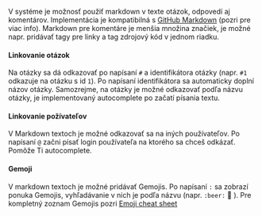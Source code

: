 V systéme je možnosť použiť markdown v texte otázok, odpovedí aj komentárov. Implementácia je kompatibilná s [GitHub Markdown](http://guides.github.com/overviews/mastering-markdown/) (pozri pre viac info). Markdown pre komentáre je menšia množina značiek, je možné napr. pridávať tagy pre linky a tag zdrojový kód v jednom riadku.
#### Linkovanie otázok
Na otázky sa dá odkazovať po napísaní `#` a identifikátora otázky (napr. `#1` odkazuje na otázku s id `1`). Po napísaní identifikátora sa automaticky doplní názov otázky. Samozrejme, na otázky je možné odkazovať podľa názvu otázky, je implementovaný autocomplete po začatí písania textu.
#### Linkovanie požívateľov
V Markdown textoch je možné odkazovať sa na iných používateľov. Po napísaní `@` začni písať login používateľa na ktorého sa chceš odkázať. Pomôže Ti autocomplete.
#### Gemoji
V markdown textoch je možné pridávať Gemojis. Po napísaní `:` sa zobrazí ponuka Gemojis, vyhľadávanie v nich je podľa názvu (napr. `:beer:` :beer: ). Pre kompletný zoznam Gemojis pozri [Emoji cheat sheet](http://www.emoji-cheat-sheet.com/)
